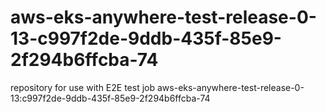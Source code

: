 # aws-eks-anywhere-test-release-0-13-c997f2de-9ddb-435f-85e9-2f294b6ffcba-74
repository for use with E2E test job aws-eks-anywhere-test-release-0-13:c997f2de-9ddb-435f-85e9-2f294b6ffcba-74
